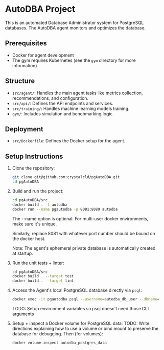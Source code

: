 
# AutoDBA Project
This is an automated Database Administrator system for PostgreSQL databases.
The AutoDBA agent monitors and optimizes the database.

## Prerequisites
- Docker for agent development
- The gym requires Kubernetes (see the `gym` directory for more information)

## Structure
- `src/agent/`: Handles the main agent tasks like metrics collection, recommendations, and configuration.
- `src/api/`: Defines the API endpoints and services.
- `src/training/`: Handles machine learning models training.
- `gym/`: Includes simulation and benchmarking logic.

## Deployment
- `src/Dockerfile`: Defines the Docker setup for the agent.

## Setup Instructions

1. Clone the repository:

    ```bash
    git clone git@github.com:crystalcld/pgAutoDBA.git
    cd pgAutoDBA
    ```

2. Build and run the project:

    ```bash
    cd pgAutoDBA/src
    docker build . -t autodba
    docker run --name pgautodba -p 8081:8080 autodba
    ```
    The --name option is optional.  For multi-user docker environments, make sure it's unique.
    
    Similarly, replace 8081 with whatever port number should be bound on the
    docker host.

    Note: The agent's ephemeral private database is automatically created at startup.

3. Run the unit tests + linter:

    ```bash
    cd pgAutoDBA/src
    docker build . --target test
    docker build . --target lint
    ```

4. Access the Agent's local PostgreSQL database directly via `psql`:

    ```bash
    docker exec -it pgautodba psql --username=autodba_db_user --dbname=autodba_db
    ```
    TODO: Setup environment variables so psql doesn't need those CLI arguments

5. Setup + inspect a Docker volume for PostgreSQL data:
    TODO: Write directions explaining how to use a volume or bind mount to preserve the database for debugging.  Then (for volumes):
    ```bash
    docker volume inspect autodba_postgres_data
    ```
